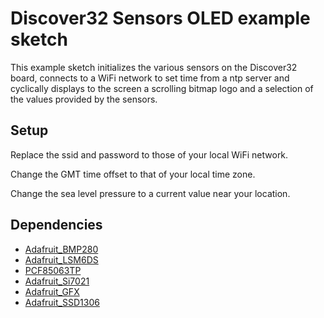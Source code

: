 
# Discover32 Sensors OLED example sketch

This example sketch initializes the various sensors on the Discover32 board, connects to a WiFi network to set time from a ntp server and cyclically displays to the screen a scrolling bitmap logo and a selection of the values provided by the sensors.

## Setup
<p>Replace the ssid and password to those of your local WiFi network.</p>
<p>Change the GMT time offset to that of your local time zone.</p>
<p>Change the sea level pressure to a current value near your location.</p>


## Dependencies
* [Adafruit_BMP280](https://github.com/adafruit/Adafruit_BMP280_Library)
* [Adafruit_LSM6DS](https://github.com/adafruit/Adafruit_LSM6DS)
* [PCF85063TP](https://github.com/Seeed-Studio/Grove_High_Precision_RTC_PCF85063TP)
* [Adafruit_Si7021](https://github.com/adafruit/Adafruit_Si7021)
* [Adafruit_GFX](https://github.com/adafruit/Adafruit-GFX-Library)
* [Adafruit_SSD1306](https://github.com/adafruit/Adafruit_SSD1306)
